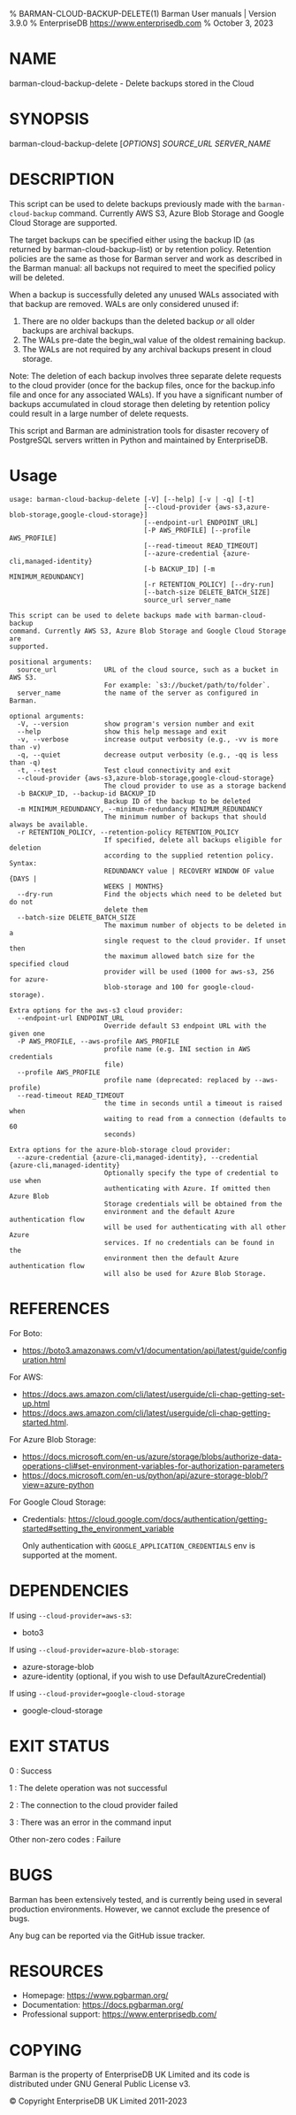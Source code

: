 % BARMAN-CLOUD-BACKUP-DELETE(1) Barman User manuals | Version 3.9.0
% EnterpriseDB <https://www.enterprisedb.com>
% October 3, 2023

# NAME

barman-cloud-backup-delete - Delete backups stored in the Cloud

# SYNOPSIS

barman-cloud-backup-delete [*OPTIONS*] *SOURCE_URL* *SERVER_NAME*

# DESCRIPTION

This script can be used to delete backups previously made with the
`barman-cloud-backup` command. Currently AWS S3, Azure Blob Storage and
Google Cloud Storage are supported.

The target backups can be specified either using the backup ID (as
returned by barman-cloud-backup-list) or by retention policy. Retention
policies are the same as those for Barman server and work as described in
the Barman manual: all backups not required to meet the specified policy
will be deleted.

When a backup is successfully deleted any unused WALs associated with that
backup are removed. WALs are only considered unused if:

 1. There are no older backups than the deleted backup *or* all older backups
    are archival backups.
 2. The WALs pre-date the begin_wal value of the oldest remaining backup.
 3. The WALs are not required by any archival backups present in cloud storage.

Note: The deletion of each backup involves three separate delete requests
to the cloud provider (once for the backup files, once for the backup.info
file and once for any associated WALs). If you have a significant number of
backups accumulated in cloud storage then deleting by retention policy could
result in a large number of delete requests.

This script and Barman are administration tools for disaster recovery
of PostgreSQL servers written in Python and maintained by EnterpriseDB.

# Usage

```console
usage: barman-cloud-backup-delete [-V] [--help] [-v | -q] [-t]
                                  [--cloud-provider {aws-s3,azure-blob-storage,google-cloud-storage}]
                                  [--endpoint-url ENDPOINT_URL]
                                  [-P AWS_PROFILE] [--profile AWS_PROFILE]
                                  [--read-timeout READ_TIMEOUT]
                                  [--azure-credential {azure-cli,managed-identity}
                                  [-b BACKUP_ID] [-m MINIMUM_REDUNDANCY]
                                  [-r RETENTION_POLICY] [--dry-run]
                                  [--batch-size DELETE_BATCH_SIZE]
                                  source_url server_name

This script can be used to delete backups made with barman-cloud-backup
command. Currently AWS S3, Azure Blob Storage and Google Cloud Storage are
supported.

positional arguments:
  source_url            URL of the cloud source, such as a bucket in AWS S3.
                        For example: `s3://bucket/path/to/folder`.
  server_name           the name of the server as configured in Barman.

optional arguments:
  -V, --version         show program's version number and exit
  --help                show this help message and exit
  -v, --verbose         increase output verbosity (e.g., -vv is more than -v)
  -q, --quiet           decrease output verbosity (e.g., -qq is less than -q)
  -t, --test            Test cloud connectivity and exit
  --cloud-provider {aws-s3,azure-blob-storage,google-cloud-storage}
                        The cloud provider to use as a storage backend
  -b BACKUP_ID, --backup-id BACKUP_ID
                        Backup ID of the backup to be deleted
  -m MINIMUM_REDUNDANCY, --minimum-redundancy MINIMUM_REDUNDANCY
                        The minimum number of backups that should always be available.
  -r RETENTION_POLICY, --retention-policy RETENTION_POLICY
                        If specified, delete all backups eligible for deletion
                        according to the supplied retention policy. Syntax:
                        REDUNDANCY value | RECOVERY WINDOW OF value {DAYS |
                        WEEKS | MONTHS}
  --dry-run             Find the objects which need to be deleted but do not
                        delete them
  --batch-size DELETE_BATCH_SIZE
                        The maximum number of objects to be deleted in a
                        single request to the cloud provider. If unset then
                        the maximum allowed batch size for the specified cloud
                        provider will be used (1000 for aws-s3, 256 for azure-
                        blob-storage and 100 for google-cloud-storage).

Extra options for the aws-s3 cloud provider:
  --endpoint-url ENDPOINT_URL
                        Override default S3 endpoint URL with the given one
  -P AWS_PROFILE, --aws-profile AWS_PROFILE
                        profile name (e.g. INI section in AWS credentials
                        file)
  --profile AWS_PROFILE
                        profile name (deprecated: replaced by --aws-profile)
  --read-timeout READ_TIMEOUT
                        the time in seconds until a timeout is raised when
                        waiting to read from a connection (defaults to 60
                        seconds)

Extra options for the azure-blob-storage cloud provider:
  --azure-credential {azure-cli,managed-identity}, --credential {azure-cli,managed-identity}
                        Optionally specify the type of credential to use when
                        authenticating with Azure. If omitted then Azure Blob
                        Storage credentials will be obtained from the
                        environment and the default Azure authentication flow
                        will be used for authenticating with all other Azure
                        services. If no credentials can be found in the
                        environment then the default Azure authentication flow
                        will also be used for Azure Blob Storage.
```

# REFERENCES

For Boto:

* <https://boto3.amazonaws.com/v1/documentation/api/latest/guide/configuration.html>

For AWS:

* <https://docs.aws.amazon.com/cli/latest/userguide/cli-chap-getting-set-up.html>
* <https://docs.aws.amazon.com/cli/latest/userguide/cli-chap-getting-started.html>.

For Azure Blob Storage:

* <https://docs.microsoft.com/en-us/azure/storage/blobs/authorize-data-operations-cli#set-environment-variables-for-authorization-parameters>
* <https://docs.microsoft.com/en-us/python/api/azure-storage-blob/?view=azure-python>

For Google Cloud Storage:

* Credentials: <https://cloud.google.com/docs/authentication/getting-started#setting_the_environment_variable>

  Only authentication with `GOOGLE_APPLICATION_CREDENTIALS` env is supported at the moment.

# DEPENDENCIES

If using `--cloud-provider=aws-s3`:

* boto3

If using `--cloud-provider=azure-blob-storage`:

* azure-storage-blob
* azure-identity (optional, if you wish to use DefaultAzureCredential)

If using `--cloud-provider=google-cloud-storage`

* google-cloud-storage

# EXIT STATUS

0
:   Success

1
:   The delete operation was not successful

2
:   The connection to the cloud provider failed

3
:   There was an error in the command input

Other non-zero codes
:   Failure

# BUGS

Barman has been extensively tested, and is currently being used in several
production environments. However, we cannot exclude the presence of bugs.

Any bug can be reported via the GitHub issue tracker.

# RESOURCES

* Homepage: <https://www.pgbarman.org/>
* Documentation: <https://docs.pgbarman.org/>
* Professional support: <https://www.enterprisedb.com/>

# COPYING

Barman is the property of EnterpriseDB UK Limited
and its code is distributed under GNU General Public License v3.

© Copyright EnterpriseDB UK Limited 2011-2023
